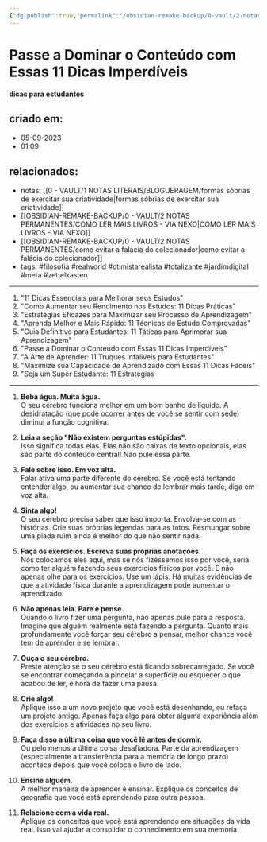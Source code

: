 ```yaml
---
{"dg-publish":true,"permalink":"/obsidian-remake-backup/0-vault/2-notas-permanentes/passe-a-dominar-o-conteudo-com-essas-11-dicas-imperdiveis/","tags":["permanente","filosofia","realworld","otimistarealista","totalizante","jardimdigital","meta","zettelkasten"],"dgHomeLink":true,"dgShowLocalGraph":true,"dgShowFileTree":true,"dgEnableSearch":true,"noteIcon":""}
---
```


# Passe a Dominar o Conteúdo com Essas 11 Dicas Imperdíveis
**dicas para estudantes**

## criado em: 
- 05-09-2023
- 01:09
## relacionados:
- notas: [[0 - VAULT/1 NOTAS LITERAIS/BLOGUERAGEM/formas sóbrias de exercitar sua criatividade\|formas sóbrias de exercitar sua criatividade]]
- [[OBSIDIAN-REMAKE-BACKUP/0 - VAULT/2 NOTAS PERMANENTES/COMO LER MAIS LIVROS - VIA NEXO\|COMO LER MAIS LIVROS - VIA NEXO]]
- [[OBSIDIAN-REMAKE-BACKUP/0 - VAULT/2 NOTAS PERMANENTES/como evitar a falácia do colecionador\|como evitar a falácia do colecionador]]
- tags: #filosofia #realworld #otimistarealista #totalizante #jardimdigital #meta #zettelkasten
---

1. "11 Dicas Essenciais para Melhorar seus Estudos"
2. "Como Aumentar seu Rendimento nos Estudos: 11 Dicas Práticas"
3. "Estratégias Eficazes para Maximizar seu Processo de Aprendizagem"
4. "Aprenda Melhor e Mais Rápido: 11 Técnicas de Estudo Comprovadas"
5. "Guia Definitivo para Estudantes: 11 Táticas para Aprimorar sua Aprendizagem"
6. "Passe a Dominar o Conteúdo com Essas 11 Dicas Imperdíveis"
7. "A Arte de Aprender: 11 Truques Infalíveis para Estudantes"
8. "Maximize sua Capacidade de Aprendizado com Essas 11 Dicas Fáceis"
9. "Seja um Super Estudante: 11 Estratégias


---
1. **Beba água. Muita água.**  
O seu cérebro funciona melhor em um bom banho de líquido. A desidratação (que pode ocorrer antes de você se sentir com sede) diminui a função cognitiva.  
  
2. **Leia a seção "Não existem perguntas estúpidas".**  
Isso significa todas elas. Elas não são caixas de texto opcionais, elas são parte do conteúdo central! Não pule essa parte.  
  
3. **Fale sobre isso. Em voz alta.**  
Falar ativa uma parte diferente do cérebro. Se você está tentando entender algo, ou aumentar sua chance de lembrar mais tarde, diga em voz alta.  
  
4. **Sinta algo!**  
O seu cérebro precisa saber que isso importa. Envolva-se com as histórias. Crie suas próprias legendas para as fotos. Resmungar sobre uma piada ruim ainda é melhor do que não sentir nada.  
  
5. **Faça os exercícios. Escreva suas próprias anotações.**  
Nós colocamos eles aqui, mas se nós fizéssemos isso por você, seria como ter alguém fazendo seus exercícios físicos por você. E não apenas olhe para os exercícios. Use um lápis. Há muitas evidências de que a atividade física durante a aprendizagem pode aumentar o aprendizado.  
  
6. **Não apenas leia. Pare e pense.**  
Quando o livro fizer uma pergunta, não apenas pule para a resposta. Imagine que alguém realmente está fazendo a pergunta. Quanto mais profundamente você forçar seu cérebro a pensar, melhor chance você tem de aprender e se lembrar.  
  
7. **Ouça o seu cérebro.**  
Preste atenção se o seu cérebro está ficando sobrecarregado. Se você se encontrar começando a pincelar a superfície ou esquecer o que acabou de ler, é hora de fazer uma pausa.  
  
8. **Crie algo!**  
Aplique isso a um novo projeto que você está desenhando, ou refaça um projeto antigo. Apenas faça algo para obter alguma experiência além dos exercícios e atividades no seu livro.  
  
9. **Faça disso a última coisa que você lê antes de dormir.**  
Ou pelo menos a última coisa desafiadora. Parte da aprendizagem (especialmente a transferência para a memória de longo prazo) acontece depois que você coloca o livro de lado.  
  
10. **Ensine alguém.**  
A melhor maneira de aprender é ensinar. Explique os conceitos de geografia que você está aprendendo para outra pessoa.  
  
11. **Relacione com a vida real.**  
Aplique os conceitos que você está aprendendo em situações da vida real. Isso vai ajudar a consolidar o conhecimento em sua memória.
